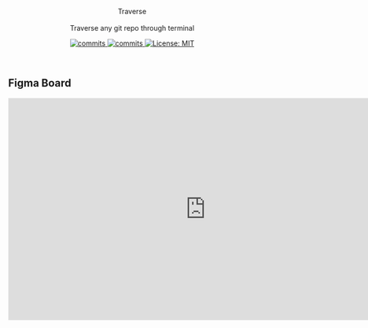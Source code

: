 <p align="center">
Traverse
<br>
<br>
Traverse any git repo through terminal
</p>
<p align="center">
  <a>
    <a href="https://goreportcard.com/badge/github.com/NinjaAung/traverse" />
    <img alt="commits" src="https://goreportcard.com/badge/github.com/NinjaAung/traverse" target="_blank" />
    <a href="https://github.com/NinjaAung/NinjaAung/commits/master">
    <img alt="commits" src="https://img.shields.io/github/commit-activity/w/NinjaAung/traverse?color=green" target="_blank" />
  </a> 
  <a href="#" target="_blank">
    <img alt="License: MIT" src="https://img.shields.io/badge/License-MIT-yellow.svg" />
  </a>
</p>
<br>

## Figma Board
<iframe style="border: 1px solid rgba(0, 0, 0, 0.1);" width="800" height="450" src="https://www.figma.com/embed?embed_host=share&url=https%3A%2F%2Fwww.figma.com%2Ffile%2F4IgIZ1sVTaL1eCpITjHmIt%2FTraversal%3Fnode-id%3D0%253A1" allowfullscreen></iframe>
